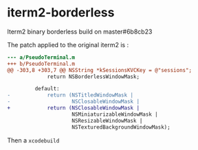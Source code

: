 iterm2-borderless
================

Iterm2 binary borderless build on master#6b8cb23

The patch applied to the original iterm2 is : 
`````diff
--- a/PseudoTerminal.m
+++ b/PseudoTerminal.m
@@ -303,8 +303,7 @@ NSString *kSessionsKVCKey = @"sessions";
             return NSBorderlessWindowMask;

         default:
-            return (NSTitledWindowMask |
-                    NSClosableWindowMask |
+            return (NSClosableWindowMask |
                     NSMiniaturizableWindowMask |
                     NSResizableWindowMask |
                     NSTexturedBackgroundWindowMask);
`````

Then a `xcodebuild`
